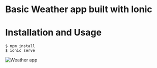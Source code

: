 # Basic Weather app built with Ionic

# Installation and Usage

```
$ npm install
$ ionic serve
```

![Weather app](https://imgur.com/K4vtBbn "Weather app")



